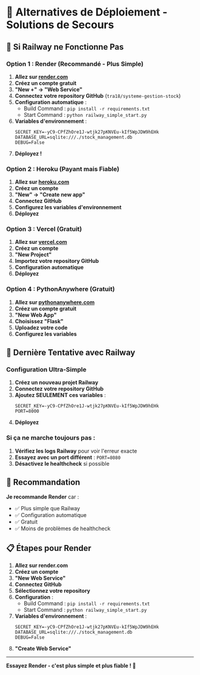 # 🚀 Alternatives de Déploiement - Solutions de Secours

## 🎯 Si Railway ne Fonctionne Pas

### **Option 1 : Render (Recommandé - Plus Simple)**

1. **Allez sur [render.com](https://render.com)**
2. **Créez un compte gratuit**
3. **"New +" → "Web Service"**
4. **Connectez votre repository GitHub** (`tra18/systeme-gestion-stock`)
5. **Configuration automatique** :
   - Build Command : `pip install -r requirements.txt`
   - Start Command : `python railway_simple_start.py`
6. **Variables d'environnement** :
   ```
   SECRET_KEY=-yC9-CPfZhOre1J-wtjk27pKNVEu-kIf5WpJDW9hEHk
   DATABASE_URL=sqlite:///./stock_management.db
   DEBUG=False
   ```
7. **Déployez !**

### **Option 2 : Heroku (Payant mais Fiable)**

1. **Allez sur [heroku.com](https://heroku.com)**
2. **Créez un compte**
3. **"New" → "Create new app"**
4. **Connectez GitHub**
5. **Configurez les variables d'environnement**
6. **Déployez**

### **Option 3 : Vercel (Gratuit)**

1. **Allez sur [vercel.com](https://vercel.com)**
2. **Créez un compte**
3. **"New Project"**
4. **Importez votre repository GitHub**
5. **Configuration automatique**
6. **Déployez**

### **Option 4 : PythonAnywhere (Gratuit)**

1. **Allez sur [pythonanywhere.com](https://pythonanywhere.com)**
2. **Créez un compte gratuit**
3. **"New Web App"**
4. **Choisissez "Flask"**
5. **Uploadez votre code**
6. **Configurez les variables**

## 🔧 Dernière Tentative avec Railway

### **Configuration Ultra-Simple**

1. **Créez un nouveau projet Railway**
2. **Connectez votre repository GitHub**
3. **Ajoutez SEULEMENT ces variables** :
   ```
   SECRET_KEY=-yC9-CPfZhOre1J-wtjk27pKNVEu-kIf5WpJDW9hEHk
   PORT=8000
   ```
4. **Déployez**

### **Si ça ne marche toujours pas :**

1. **Vérifiez les logs Railway** pour voir l'erreur exacte
2. **Essayez avec un port différent** : `PORT=8080`
3. **Désactivez le healthcheck** si possible

## 🎯 Recommandation

**Je recommande Render** car :
- ✅ Plus simple que Railway
- ✅ Configuration automatique
- ✅ Gratuit
- ✅ Moins de problèmes de healthcheck

## 📋 Étapes pour Render

1. **Allez sur render.com**
2. **Créez un compte**
3. **"New Web Service"**
4. **Connectez GitHub**
5. **Sélectionnez votre repository**
6. **Configuration** :
   - Build Command : `pip install -r requirements.txt`
   - Start Command : `python railway_simple_start.py`
7. **Variables d'environnement** :
   ```
   SECRET_KEY=-yC9-CPfZhOre1J-wtjk27pKNVEu-kIf5WpJDW9hEHk
   DATABASE_URL=sqlite:///./stock_management.db
   DEBUG=False
   ```
8. **"Create Web Service"**

---

**Essayez Render - c'est plus simple et plus fiable ! 🚀**


